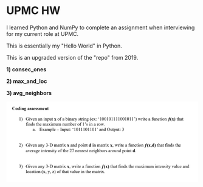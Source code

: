<h1>UPMC HW</h1>

I learned Python and NumPy to complete an assignment when interviewing for my current role at UPMC.

This is essentially my "Hello World" in Python.

This is an upgraded version of the "repo" from 2019.

<b>1) consec_ones</b>

<b>2) max_and_loc</b>

<b>3) avg_neighbors</b>

![set](problem_set.png)
